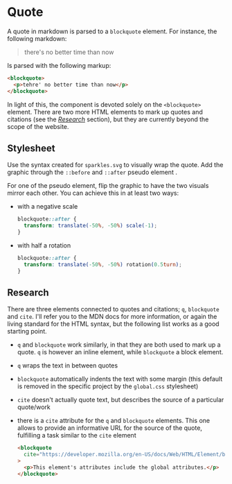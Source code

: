 # Quote

A quote in markdown is parsed to a `blockquote` element. For instance, the following markdown:

> there's no better time than now

Is parsed with the following markup:

```html
<blockquote>
  <p>tehre' no better time than now</p>
</blockquote>
```

In light of this, the component is devoted solely on the `<blockquote>` element. There are two more HTML elements to mark up quotes and citations (see the [_Research_](#research) section), but they are currently beyond the scope of the website.

## Stylesheet

Use the syntax created for `sparkles.svg` to visually wrap the quote. Add the graphic through the `::before` and `::after` pseudo element .

For one of the pseudo element, flip the graphic to have the two visuals mirror each other. You can achieve this in at least two ways:

- with a negative scale

  ```css
  blockquote::after {
    transform: translate(-50%, -50%) scale(-1);
  }
  ```

- with half a rotation

  ```css
  blockquote::after {
    transform: translate(-50%, -50%) rotation(0.5turn);
  }
  ```

## Research

There are three elements connected to quotes and citations; `q`, `blockquote` and `cite`. I'll refer you to the MDN docs for more information, or again the living standard for the HTML syntax, but the following list works as a good starting point.

- `q` and `blockquote` work similarly, in that they are both used to mark up a quote. `q` is however an inline element, while `blockquote` a block element.

- `q` wraps the text in between quotes

- `blockquote` automatically indents the text with some margin (this default is removed in the specific project by the `global.css` stylesheet)

- `cite` doesn't actually quote text, but describes the source of a particular quote/work

- there is a `cite` attribute for the `q` and `blockquote` elements. This one allows to provide an informative URL for the source of the quote, fulfilling a task similar to the `cite` element

  ```html
  <blockquote
    cite="https://developer.mozilla.org/en-US/docs/Web/HTML/Element/blockquote#Attributes"
  >
    <p>This element's attributes include the global attributes.</p>
  </blockquote>
  ```
